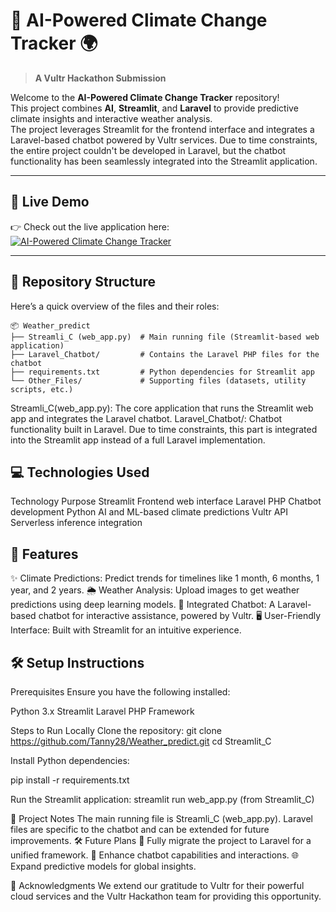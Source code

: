 # 🌟 AI-Powered Climate Change Tracker 🌍  
> **A Vultr Hackathon Submission**

Welcome to the **AI-Powered Climate Change Tracker** repository!  
This project combines **AI**, **Streamlit**, and **Laravel** to provide predictive climate insights and interactive weather analysis.  
The project leverages Streamlit for the frontend interface and integrates a Laravel-based chatbot powered by Vultr services. Due to time constraints, the entire project couldn't be developed in Laravel, but the chatbot functionality has been seamlessly integrated into the Streamlit application.


---

## 🚀 **Live Demo**  
👉 Check out the live application here:  
[![AI-Powered Climate Change Tracker](https://img.shields.io/badge/Live_App-Click_Here-brightgreen?style=for-the-badge&logo=streamlit)](https://weatherpre.streamlit.app/)  

---

## 📂 **Repository Structure**  
Here’s a quick overview of the files and their roles:  

```plaintext
📦 Weather_predict
├── Streamli_C (web_app.py)  # Main running file (Streamlit-based web application)
├── Laravel_Chatbot/         # Contains the Laravel PHP files for the chatbot
├── requirements.txt         # Python dependencies for Streamlit app
└── Other_Files/             # Supporting files (datasets, utility scripts, etc.)
```
Streamli_C(web_app.py): The core application that runs the Streamlit web app and integrates the Laravel chatbot.
Laravel_Chatbot/: Chatbot functionality built in Laravel. Due to time constraints, this part is integrated into the Streamlit app instead of a full Laravel implementation.

## 💻 Technologies Used
Technology	Purpose
Streamlit	Frontend web interface
Laravel PHP	Chatbot development
Python	AI and ML-based climate predictions
Vultr API	Serverless inference integration

## 🎯 Features
✨ Climate Predictions: Predict trends for timelines like 1 month, 6 months, 1 year, and 2 years.
🌦️ Weather Analysis: Upload images to get weather predictions using deep learning models.
🤖 Integrated Chatbot: A Laravel-based chatbot for interactive assistance, powered by Vultr.
🖥️ User-Friendly Interface: Built with Streamlit for an intuitive experience.

## 🛠️ Setup Instructions

Prerequisites
Ensure you have the following installed:

Python 3.x
Streamlit
Laravel PHP Framework

Steps to Run Locally
Clone the repository:
git clone https://github.com/Tanny28/Weather_predict.git
cd Streamlit_C

Install Python dependencies:

pip install -r requirements.txt

Run the Streamlit application:
streamlit run web_app.py (from Streamlit_C)

📌 Project Notes
The main running file is Streamli_C (web_app.py).
Laravel files are specific to the chatbot and can be extended for future improvements.
🛠️ Future Plans
🚀 Fully migrate the project to Laravel for a unified framework.
🤖 Enhance chatbot capabilities and interactions.
🌐 Expand predictive models for global insights.

🙌 Acknowledgments
We extend our gratitude to Vultr for their powerful cloud services and the Vultr Hackathon team for providing this opportunity.



